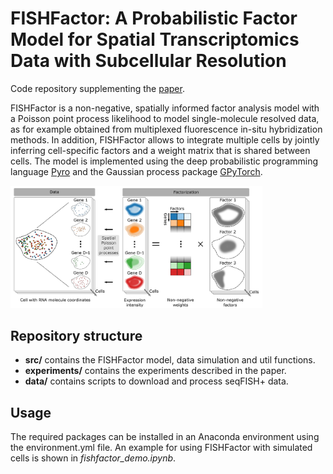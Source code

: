 # FISHFactor: A Probabilistic Factor Model for Spatial Transcriptomics Data with Subcellular Resolution
Code repository supplementing the [paper](https://www.biorxiv.org/content/10.1101/2021.11.04.467354v2).

FISHFactor is a non-negative, spatially informed factor analysis model with a Poisson point process likelihood to model single-molecule resolved data, as for example obtained from multiplexed fluorescence in-situ hybridization methods. In addition, FISHFactor allows to integrate multiple cells by jointly inferring cell-specific factors and a weight matrix that is shared between cells. The model is implemented using the deep probabilistic programming language [Pyro](https://pyro.ai/) and the Gaussian process package [GPyTorch](https://gpytorch.ai/).

<img src="model.png" width=80% height=80%>

## Repository structure
- **src/** contains the FISHFactor model, data simulation and util functions.
- **experiments/** contains the experiments described in the paper.
- **data/** contains scripts to download and process seqFISH+ data.

## Usage
The required packages can be installed in an Anaconda environment using the environment.yml file. An example for using FISHFactor with simulated cells is shown in *fishfactor_demo.ipynb*.